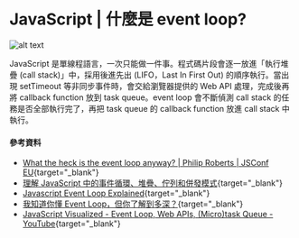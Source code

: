 # JavaScript | 什麼是 event loop?
![alt text](/images/event_loop.png)

JavaScript 是單線程語言，一次只能做一件事。程式碼片段會逐一放進「執行堆疊 (call stack)」中，採用後進先出 (LIFO，Last In First Out) 的順序執行。當出現 setTimeout 等非同步事件時，會交給瀏覽器提供的 Web API 處理，完成後再將 callback function 放到 task queue。event loop 會不斷偵測 call stack 的任務是否全部執行完了，再把 task queue 的 callback function 放進 call stack 中執行。


#### 參考資料
* [What the heck is the event loop anyway? | Philip Roberts | JSConf EU](https://youtu.be/8aGhZQkoFbQ?si=QQCj525Y6qHsRcKU){target="_blank"}
* [理解 JavaScript 中的事件循環、堆疊、佇列和併發模式](https://pjchender.dev/javascript/js-event-loop-stack-queue){target="_blank"}
* [Javascript Event Loop Explained](https://www.webdevolution.com/blog/Javascript-Event-Loop-Explained){target="_blank"}
* [我知道你懂 Event Loop，但你了解到多深？](https://yeefun.github.io/event-loop-in-depth/){target="_blank"}
* [JavaScript Visualized - Event Loop, Web APIs, (Micro)task Queue - YouTube](https://www.youtube.com/watch?v=eiC58R16hb8){target="_blank"}
